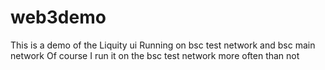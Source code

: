 # web3demo

This is a demo of the Liquity ui
Running on bsc test network and bsc main network
Of course I run it on the bsc test network more often than not

